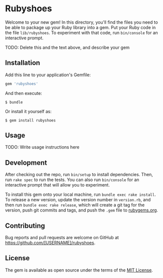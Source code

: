 # Rubyshoes

Welcome to your new gem! In this directory, you'll find the files you need to be able to package up your Ruby library into a gem. Put your Ruby code in the file `lib/rubyshoes`. To experiment with that code, run `bin/console` for an interactive prompt.

TODO: Delete this and the text above, and describe your gem

## Installation

Add this line to your application's Gemfile:

```ruby
gem 'rubyshoes'
```

And then execute:

    $ bundle

Or install it yourself as:

    $ gem install rubyshoes

## Usage

TODO: Write usage instructions here

## Development

After checking out the repo, run `bin/setup` to install dependencies. Then, run `rake spec` to run the tests. You can also run `bin/console` for an interactive prompt that will allow you to experiment.

To install this gem onto your local machine, run `bundle exec rake install`. To release a new version, update the version number in `version.rb`, and then run `bundle exec rake release`, which will create a git tag for the version, push git commits and tags, and push the `.gem` file to [rubygems.org](https://rubygems.org).

## Contributing

Bug reports and pull requests are welcome on GitHub at https://github.com/[USERNAME]/rubyshoes.


## License

The gem is available as open source under the terms of the [MIT License](http://opensource.org/licenses/MIT).

